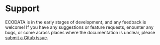 # Support

ECODATA is in the early stages of development, and any feedback is welcome! If you have any suggestions or feature requests, enounter any bugs, or come across places where the documentation is unclear, please [submit a Gitub issue](https://github.com/jemissik/ecodata/issues).